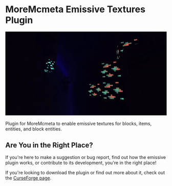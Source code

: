 # MoreMcmeta Emissive Textures Plugin
![MoreMcmeta emissive example](./info/img/demo.gif)

Plugin for MoreMcmeta to enable emissive textures for blocks, items, entities, and block entities.

## Are You in the Right Place?
If you're here to make a suggestion or bug report, find out how the emissive plugin works, or contribute to its development, you're in the right place!

If you're looking to download the plugin or find out more about it, check out the [CurseForge page](https://www.curseforge.com/minecraft/mc-mods/moremcmeta-emissive-fabric).